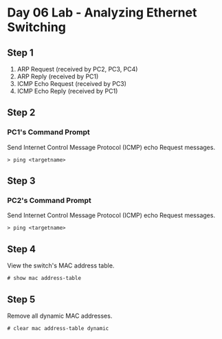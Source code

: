 # Day 06 Lab - Analyzing Ethernet Switching

## Step 1

1. ARP Request (received by PC2, PC3, PC4)
2. ARP Reply (received by PC1)
3. ICMP Echo Request (received by PC3)
4. ICMP Echo Reply (received by PC1)

## Step 2

### PC1's Command Prompt

Send Internet Control Message Protocol (ICMP) echo Request messages.

```
> ping <targetname>
```

## Step 3

### PC2's Command Prompt

Send Internet Control Message Protocol (ICMP) echo Request messages.

```
> ping <targetname>
```

## Step 4

View the switch's MAC address table.

```
# show mac address-table
```

## Step 5

Remove all dynamic MAC addresses.

```
# clear mac address-table dynamic
```

